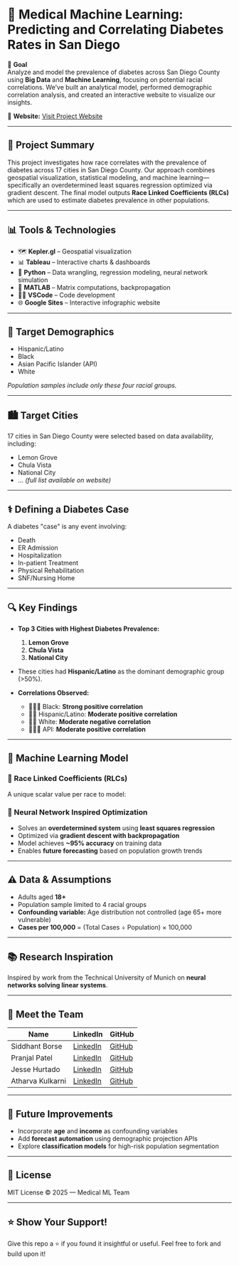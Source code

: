 # 🧠 Medical Machine Learning: Predicting and Correlating Diabetes Rates in San Diego

🚀 **Goal**  
Analyze and model the prevalence of diabetes across San Diego County using **Big Data** and **Machine Learning**, focusing on potential racial correlations. We’ve built an analytical model, performed demographic correlation analysis, and created an interactive website to visualize our insights.

🔗 **Website:** [Visit Project Website](https://sites.google.com/view/mmlbda/team?authuser=0)


---

## 📌 Project Summary

This project investigates how race correlates with the prevalence of diabetes across 17 cities in San Diego County. Our approach combines geospatial visualization, statistical modeling, and machine learning—specifically an overdetermined least squares regression optimized via gradient descent. The final model outputs **Race Linked Coefficients (RLCs)** which are used to estimate diabetes prevalence in other populations.

---

## 📊 Tools & Technologies

- 🗺️ **Kepler.gl** – Geospatial visualization  
- 📊 **Tableau** – Interactive charts & dashboards  
- 🧠 **Python** – Data wrangling, regression modeling, neural network simulation  
- 🧮 **MATLAB** – Matrix computations, backpropagation  
- 🧑‍💻 **VSCode** – Code development  
- 🌐 **Google Sites** – Interactive infographic website  

---

## 🧬 Target Demographics

- Hispanic/Latino  
- Black  
- Asian Pacific Islander (API)  
- White  

*Population samples include only these four racial groups.*

---

## 🏙️ Target Cities

17 cities in San Diego County were selected based on data availability, including:

- Lemon Grove  
- Chula Vista  
- National City  
- ... *(full list available on website)*

---

## ⚕️ Defining a Diabetes Case

A diabetes "case" is any event involving:
- Death
- ER Admission
- Hospitalization
- In-patient Treatment
- Physical Rehabilitation
- SNF/Nursing Home

---

## 🔍 Key Findings

- **Top 3 Cities with Highest Diabetes Prevalence:**  
  1. **Lemon Grove**  
  2. **Chula Vista**  
  3. **National City**

- These cities had **Hispanic/Latino** as the dominant demographic group (>50%).

- **Correlations Observed:**
  - 🧑🏿‍🦱 Black: **Strong positive correlation**
  - 🧑🏽 Hispanic/Latino: **Moderate positive correlation**
  - 🧑🏻 White: **Moderate negative correlation**
  - 🧑🏼‍🦱 API: **Moderate positive correlation**

---

## 🧮 Machine Learning Model

### 🔗 Race Linked Coefficients (RLCs)

A unique scalar value per race to model:



### 🧠 Neural Network Inspired Optimization

- Solves an **overdetermined system** using **least squares regression**
- Optimized via **gradient descent with backpropagation**
- Model achieves **~95% accuracy** on training data
- Enables **future forecasting** based on population growth trends

---

## ⚠️ Data & Assumptions

- Adults aged **18+**
- Population sample limited to 4 racial groups
- **Confounding variable:** Age distribution not controlled (age 65+ more vulnerable)
- **Cases per 100,000** = (Total Cases ÷ Population) × 100,000

---

## 📚 Research Inspiration

Inspired by work from the Technical University of Munich on **neural networks solving linear systems**.

---

## 👥 Meet the Team

| Name               | LinkedIn | GitHub |
|--------------------|----------|--------|
| Siddhant Borse     | [LinkedIn](#) | [GitHub](#) |
| Pranjal Patel      | [LinkedIn](#) | [GitHub](#) |
| Jesse Hurtado      | [LinkedIn](#) | [GitHub](#) |
| Atharva Kulkarni   | [LinkedIn](#) | [GitHub](#) |

---

## 📌 Future Improvements

- Incorporate **age** and **income** as confounding variables  
- Add **forecast automation** using demographic projection APIs  
- Explore **classification models** for high-risk population segmentation  

---

## 📄 License

MIT License © 2025 — Medical ML Team

---

## ⭐ Show Your Support!

Give this repo a ⭐ if you found it insightful or useful. Feel free to fork and build upon it!

